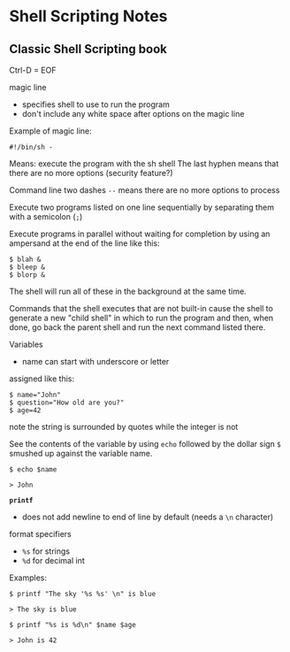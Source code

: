 # Shell Scripting Notes

## Classic Shell Scripting book

Ctrl-D = EOF

magic line

* specifies shell to use to run the program
* don't include any white space after options on the magic line

Example of magic line:

	#!/bin/sh -

Means: execute the program with the sh shell
The last hyphen means that there are no more options (security feature?)

Command line two dashes `--` means there are no more options to process

Execute two programs listed on one line sequentially by separating them with a semicolon (`;`)

Execute programs in parallel without waiting for completion by using an ampersand at the end of the line like this:

	$ blah &
	$ bleep &
	$ blorp &

The shell will run all of these in the background at the same time.

Commands that the shell executes that are not built-in cause the shell to generate a new "child shell" in which to run the program and then, when done, go back the parent shell and run the next command listed there.

Variables

* name can start with underscore or letter

assigned like this:

    $ name="John"
    $ question="How old are you?"
    $ age=42

note the string is surrounded by quotes while the integer is not

See the contents of the variable by using `echo` followed by the dollar sign `$` smushed up against the variable name.

	$ echo $name

	> John

**`printf`**

* does not add newline to end of line by default (needs a `\n` character)

format specifiers

* `%s` for strings
* `%d` for decimal int

Examples:

	$ printf "The sky '%s %s' \n" is blue

	> The sky is blue

	$ printf "%s is %d\n" $name $age

	> John is 42
